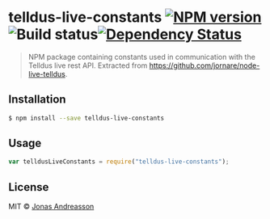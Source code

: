 # telldus-live-constants [![NPM version][npm-image]][npm-url] ![Build status](https://github.com/crusaider/telldus-live-constants/workflows/Build%20on%20push/badge.svg?branch=master)[![Dependency Status][daviddm-image]][daviddm-url]

> NPM package containing constants used in communication with the Telldus live rest API. Extracted from https://github.com/jornare/node-live-telldus.

## Installation

```sh
$ npm install --save telldus-live-constants
```

## Usage

```js
var telldusLiveConstants = require("telldus-live-constants");
```

## License

MIT © [Jonas Andreasson](https://twitter.com/Crusaider)

[npm-image]: https://badge.fury.io/js/telldus-live-constants.svg
[npm-url]: https://npmjs.org/package/telldus-live-constants
[travis-image]: https://travis-ci.org/crusaider/telldus-live-constants.svg?branch=master
[travis-url]: https://travis-ci.org/crusaider/telldus-live-constants
[daviddm-image]: https://david-dm.org/crusaider/telldus-live-constants.svg?theme=shields.io
[daviddm-url]: https://david-dm.org/crusaider/telldus-live-constants
